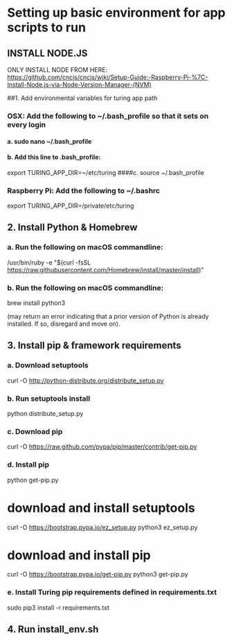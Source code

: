 # Setting up basic environment for app scripts to run


## INSTALL NODE.JS

ONLY INSTALL NODE FROM HERE:
https://github.com/cncjs/cncjs/wiki/Setup-Guide:-Raspberry-Pi-%7C-Install-Node.js-via-Node-Version-Manager-(NVM)


##1. Add environmental variables for turing app path

### OSX: Add the following to ~/.bash_profile so that it sets on every login

#### a. sudo nano ~/.bash_profile
#### b. Add this line to .bash_profile:
  export TURING_APP_DIR=~/etc/turing
####c. source ~/.bash_profile

### Raspberry Pi: Add the following to ~/.bashrc
  export TURING_APP_DIR=/private/etc/turing

## 2. Install Python & Homebrew

### a. Run the following on macOS commandline:
  /usr/bin/ruby -e "$(curl -fsSL https://raw.githubusercontent.com/Homebrew/install/master/install)"

### b. Run the following on macOS commandline:
  brew install python3

  (may return an error indicating that a prior version of Python is already installed. If so, disregard and move on).

## 3. Install pip & framework requirements

### a. Download setuptools
  curl -O http://python-distribute.org/distribute_setup.py

### b. Run setuptools install
  python distribute_setup.py

### c. Download pip
  curl -O https://raw.github.com/pypa/pip/master/contrib/get-pip.py

### d. Install pip
  python get-pip.py

  # download and install setuptools
  curl -O https://bootstrap.pypa.io/ez_setup.py
  python3 ez_setup.py
  # download and install pip
  curl -O https://bootstrap.pypa.io/get-pip.py
  python3 get-pip.py

### e. Install Turing pip requirements defined in requirements.txt
  sudo pip3 install -r requirements.txt

## 4. Run install_env.sh
